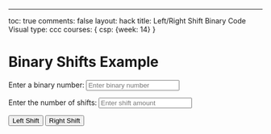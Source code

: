 ---
toc: true
comments: false
layout: hack
title: Left/Right Shift Binary Code Visual 
type: ccc
courses: { csp: {week: 14} }

<!DOCTYPE html>
<html lang="en">
<head>
  <meta charset="UTF-8">
  <meta name="viewport" content="width=device-width, initial-scale=1.0">
  <title>Binary Shifts Example</title>
  <script>
    function leftShiftBinary() {
      let binaryNumber = parseInt(document.getElementById('binaryInput').value, 2);
      let shifts = parseInt(document.getElementById('shiftInput').value);

      let results = [];

      for (let i = 0; i < shifts; i++) {
        binaryNumber = binaryNumber << 1;
        results.push(binaryNumber);
      }

      document.getElementById('output').innerHTML = `<p>Initial binary number: ${binaryNumber.toString(2)}</p>`;
      
      results.forEach((result, index) => {
        document.getElementById('output').innerHTML += `<p>Left-shift ${index + 1} times: ${result.toString(2)}</p>`;
      });
    }

    function rightShiftBinary() {
      let binaryNumber = parseInt(document.getElementById('binaryInput').value, 2);
      let shifts = parseInt(document.getElementById('shiftInput').value);

      let results = [];

      for (let i = 0; i < shifts; i++) {
        binaryNumber = binaryNumber >> 1;
        results.push(binaryNumber);
      }

      document.getElementById('output').innerHTML = `<p>Initial binary number: ${binaryNumber.toString(2)}</p>`;

      results.forEach((result, index) => {
        document.getElementById('output').innerHTML += `<p>Right-shift ${index + 1} times: ${result.toString(2)}</p>`;
      });
    }
  </script>
</head>
<body>
  <h1>Binary Shifts Example</h1>

  <label for="binaryInput">Enter a binary number:</label>
  <input type="text" id="binaryInput" placeholder="Enter binary number">

  <label for="shiftInput">Enter the number of shifts:</label>
  <input type="number" id="shiftInput" placeholder="Enter shift amount">

  <button onclick="leftShiftBinary()">Left Shift</button>
  <button onclick="rightShiftBinary()">Right Shift</button>

  <div id="output"></div>
</body>
</html>
